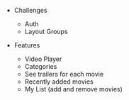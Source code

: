 - Challenges
    - Auth 
    - Layout Groups


- Features 
    - Video Player
    - Categories
    - See trailers for each movie
    - Recently added movies
    - My List (add and remove movies)
